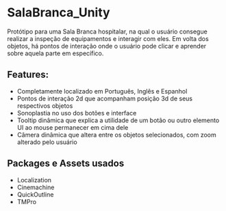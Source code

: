 # SalaBranca_Unity

Protótipo para uma Sala Branca hospitalar, na qual o usuário consegue realizar a inspeção de equipamentos e interagir com eles. Em volta dos objetos, há pontos de interação onde o usuário pode clicar e aprender sobre aquela parte em específico.

## Features:
- Completamente localizado em Português, Inglês e Espanhol
- Pontos de interação 2d que acompanham posição 3d de seus respectivos objetos
- Sonoplastia no uso dos botões e interface
- Tooltip dinâmica que explica a utilidade de um botão ou outro elemento UI ao mouse permanecer em cima dele
- Câmera dinâmica que altera entre os objetos selecionados, com zoom alterado pelo usuário

## Packages e Assets usados
- Localization
- Cinemachine
- QuickOutline
- TMPro
